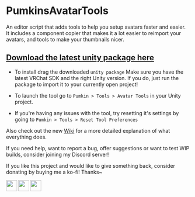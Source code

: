 # PumkinsAvatarTools
An editor script that adds tools to help you setup avatars faster and easier. It includes a component copier that makes it a lot easier to reimport your avatars, and tools to make your thumbnails nicer.

## [Download the latest unity package here](https://github.com/rurre/PumkinsAvatarTools/releases/latest)

- To install drag the downloaded `unity package`  Make sure you have the latest VRChat SDK and the right Unity version. If you do, just run the package to import it to your currently open project!

- To launch the tool go to `Pumkin > Tools > Avatar Tools` in your Unity project.

- If you're having any issues with the tool, try resetting it's settings by going to `Pumkin > Tools > Reset Tool Preferences`

Also check out the new [Wiki](https://github.com/rurre/PumkinsAvatarTools/wiki) for a more detailed explanation of what everything does.

If you need help, want to report a bug, offer suggestions or want to test WIP builds, consider joining my Discord server!

If you like this project and would like to give something back, consider donating by buying me a ko-fi! Thanks~ 

<p align="center">
  <a href="https://trello.com/b/hRlsDWAH/pumkins-avatar-tools"><img src="https://user-images.githubusercontent.com/16716633/81932289-3ca18a80-95f4-11ea-990d-4b1ee4378a3a.png" align="left" height="30"></a>
  <a href="https://ko-fi.com/M4M1VOLP"><img src="https://www.ko-fi.com/img/githubbutton_sm.svg" align="left" height="30"></a>
  <a href="https://discord.gg/7vyekJv"><img src="https://user-images.githubusercontent.com/16716633/81932291-3d3a2100-95f4-11ea-9867-febb84ff63e1.png" align="left" height="30"></a>
</p>
